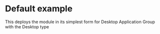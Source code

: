 # Default example

This deploys the module in its simplest form for Desktop Application Group with the Desktop type

